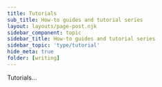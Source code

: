 ```yaml
---
title: Tutorials
sub_title: How-to guides and tutorial series
layout: layouts/page-post.njk
sidebar_component: topic
sidebar_title: How-to guides and tutorial series
sidebar_topic: 'type/tutorial'
hide_meta: true
folder: [writing]
---
```


Tutorials...
